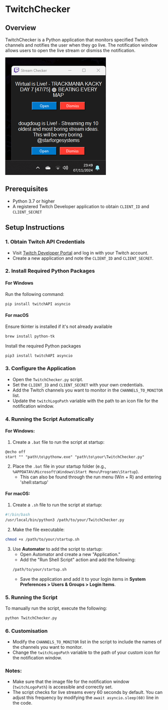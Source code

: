 # TwitchChecker

## Overview
TwitchChecker is a Python application that monitors specified Twitch channels and notifies the user when they go live. The notification window allows users to open the live stream or dismiss the notification.

![alt text](example.png "Example")

## Prerequisites
- Python 3.7 or higher
- A registered Twitch Developer application to obtain `CLIENT_ID` and `CLIENT_SECRET`

## Setup Instructions

### 1. Obtain Twitch API Credentials
- Visit [Twitch Developer Portal](https://dev.twitch.tv/console/apps) and log in with your Twitch account.
- Create a new application and note the `CLIENT_ID` and `CLIENT_SECRET`.

### 2. Install Required Python Packages

#### For Windows
Run the following command:
```bash
pip install twitchAPI asyncio
```

#### For macOS
Ensure tkinter is installed if it's not already available
```bash
brew install python-tk
```
Install the required Python packages
```bash
pip3 install twitchAPI asyncio
```

### 3. Configure the Application
- Open the `TwitchChecker.py` script.
- Set the `CLIENT_ID` and `CLIENT_SECRET` with your own credentials.
- Add the Twitch channels you want to monitor in the `CHANNELS_TO_MONITOR` list.
- Update the `twitchLogoPath` variable with the path to an icon file for the notification window.

### 4. Running the Script Automatically

#### For Windows:
1. Create a `.bat` file to run the script at startup:
```batch
@echo off
start "" "path\to\pythonw.exe" "path\to\your\TwitchChecker.py"
```
2. Place the `.bat` file in your startup folder (e.g., `%APPDATA%\Microsoft\Windows\Start Menu\Programs\Startup`).
   - This can also be found through the run menu (Win + R) and entering 'shell:startup' 

#### For macOS:
1. Create a `.sh` file to run the script at startup:
```bash
#!/bin/bash
/usr/local/bin/python3 /path/to/your/TwitchChecker.py
```
2. Make the file executable:
```bash
chmod +x /path/to/your/startup.sh
```
3. Use **Automator** to add the script to startup:
   - Open Automator and create a new "Application."
   - Add the "Run Shell Script" action and add the following:
   ```bash
   /path/to/your/startup.sh
   ```
   - Save the application and add it to your login items in **System Preferences > Users & Groups > Login Items**.

### 5. Running the Script
To manually run the script, execute the following:
```bash
python TwitchChecker.py
```

### 6. Customisation
- Modify the `CHANNELS_TO_MONITOR` list in the script to include the names of the channels you want to monitor.
- Change the `twitchLogoPath` variable to the path of your custom icon for the notification window.

### Notes:
- Make sure that the image file for the notification window (`twitchLogoPath`) is accessible and correctly set.
- The script checks for live streams every 60 seconds by default. You can adjust this frequency by modifying the `await asyncio.sleep(60)` line in the code.

